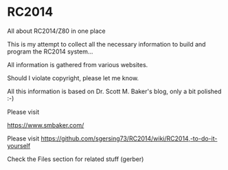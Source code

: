 # RC2014
All about RC2014/Z80 in one place

This is my attempt to collect all the necessary information to build and program the 
RC2014 system...
 
All information is gathered from various websites. 

Should I violate copyright, please let me know.

All this information is based on Dr. Scott M. Baker's blog, only a bit polished :-)

Please visit

https://www.smbaker.com/

Please visit https://github.com/sgersing73/RC2014/wiki/RC2014,-to-do-it-yourself

Check the Files section for related stuff (gerber)
